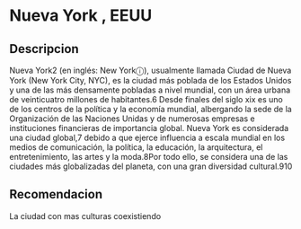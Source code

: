 # Nueva York , EEUU

## Descripcion
Nueva York2​ (en inglés: New Yorkⓘ), usualmente llamada Ciudad de Nueva York (New York City, NYC), es la ciudad más poblada de los Estados Unidos y una de las más densamente pobladas a nivel mundial, con un área urbana de veinticuatro millones de habitantes.6​ Desde finales del siglo xix es uno de los centros de la política y la economía mundial, albergando la sede de la Organización de las Naciones Unidas y de numerosas empresas e instituciones financieras de importancia global. Nueva York es considerada una ciudad global,7​ debido a que ejerce influencia a escala mundial en los medios de comunicación, la política, la educación, la arquitectura, el entretenimiento, las artes y la moda.8​ Por todo ello, se considera una de las ciudades más globalizadas del planeta, con una gran diversidad cultural.9​10​

## Recomendacion
La ciudad con mas culturas coexistiendo

